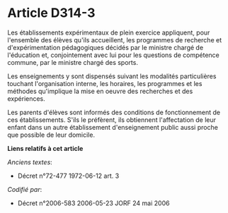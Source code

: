 # Article D314-3

Les établissements expérimentaux de plein exercice appliquent, pour l'ensemble des élèves qu'ils accueillent, les programmes
de recherche et d'expérimentation pédagogiques décidés par le ministre chargé de l'éducation et, conjointement avec lui pour
les questions de compétence commune, par le ministre chargé des sports.

Les enseignements y sont dispensés suivant les modalités particulières touchant l'organisation interne, les horaires, les
programmes et les méthodes qu'implique la mise en oeuvre des recherches et des expériences.

Les parents d'élèves sont informés des conditions de fonctionnement de ces établissements. S'ils le préfèrent, ils obtiennent
l'affectation de leur enfant dans un autre établissement d'enseignement public aussi proche que possible de leur domicile.

**Liens relatifs à cet article**

_Anciens textes_:

  - Décret n°72-477 1972-06-12 art. 3

_Codifié par_:

  - Décret n°2006-583 2006-05-23 JORF 24 mai 2006
